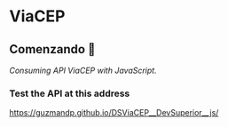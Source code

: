 # ViaCEP

## Comenzando 🚀

_Consuming API ViaCEP with JavaScript._

### Test the API at this address

https://guzmandp.github.io/DSViaCEP__DevSuperior__js/

